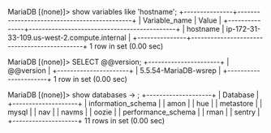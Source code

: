 MariaDB [(none)]> show variables like 'hostname';
+---------------+---------------------------------------------+
| Variable_name | Value                                       |
+---------------+---------------------------------------------+
| hostname      | ip-172-31-33-109.us-west-2.compute.internal |
+---------------+---------------------------------------------+
1 row in set (0.00 sec)

MariaDB [(none)]> SELECT @@version;
+----------------------+
| @@version            |
+----------------------+
| 5.5.54-MariaDB-wsrep |
+----------------------+
1 row in set (0.00 sec)

MariaDB [(none)]> show databases
    -> ;
+--------------------+
| Database           |
+--------------------+
| information_schema |
| amon               |
| hue                |
| metastore          |
| mysql              |
| nav                |
| navms              |
| oozie              |
| performance_schema |
| rman               |
| sentry             |
+--------------------+
11 rows in set (0.00 sec)



